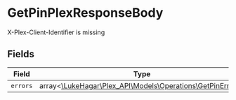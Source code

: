 # GetPinPlexResponseBody

X-Plex-Client-Identifier is missing


## Fields

| Field                                                                                                | Type                                                                                                 | Required                                                                                             | Description                                                                                          |
| ---------------------------------------------------------------------------------------------------- | ---------------------------------------------------------------------------------------------------- | ---------------------------------------------------------------------------------------------------- | ---------------------------------------------------------------------------------------------------- |
| `errors`                                                                                             | array<[\LukeHagar\Plex_API\Models\Operations\GetPinErrors](../../Models/Operations/GetPinErrors.md)> | :heavy_minus_sign:                                                                                   | N/A                                                                                                  |